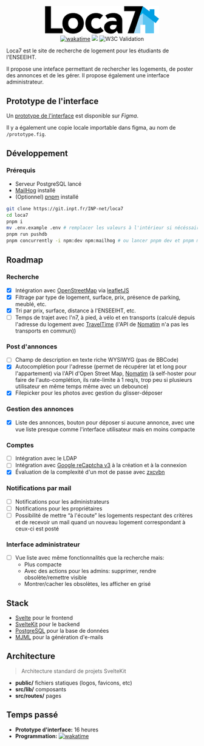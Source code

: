 <div align="center">
  <img width="300" src="public/loca7-wordmark.svg">
  <br>
  <a href="https://wakatime.com/@ewen_lbh/projects/adljqhspbi"><img src="https://wakatime.com/badge/user/0054cecb-dd63-44eb-9e94-ed53ccb8506a/project/92917f76-b95c-4e47-bc96-986e5e983a37.svg" alt="wakatime"></a>
  <a href="https://loca7.vercel.app"><img src="https://vercelbadge.vercel.app/api/ewen-lbh/loca7"></a>
<img alt="W3C Validation" src="https://img.shields.io/w3c-validation/html?targetUrl=https%3A%2F%2Floca7.vercel.app&label=w3c%20validation">
</div>

Loca7 est le site de recherche de logement pour les étudiants de l'ENSEEIHT.

Il propose une inteface permettant de rechercher les logements, de poster des annonces et de les gérer. Il propose également une interface administrateur.

## Prototype de l'interface

Un [prototype de l'interface](https://www.figma.com/file/Y6xMoifKInWIAGuGGdZp49/loca7?node-id=0%3A1&t=UtmI53RLcQkMtKkV-1) est disponible sur _Figma_.

Il y a également une copie locale importable dans figma, au nom de `/prototype.fig`.

## Développement

### Prérequis

-   Serveur PostgreSQL lancé
-   [MailHog](https://github.com/mailhog/MailHog) installé
-   (Optionnel) [pnpm](https://pnpm.io/installation) installé

```bash
git clone https://git.inpt.fr/INP-net/loca7
cd loca7
pnpm i
mv .env.example .env # remplacer les valeurs à l'intérieur si nécéssaire
pnpm run pushdb
pnpm concurrently -i npm:dev npm:mailhog # ou lancer pnpm dev et pnpm mailhog dans 2 terminaux
```

## Roadmap

### Recherche

-   [x] Intégration avec [OpenStreetMap](https://www.openstreetmap.org) via [leafletJS](https://leafletjs.com)
-   [x] Filtrage par type de logement, surface, prix, présence de parking, meublé, etc.
-   [x] Tri par prix, surface, distance à l'ENSEEIHT, etc.
-   [ ] Temps de trajet avec l'n7, à pied, à vélo et en transports (calculé depuis l'adresse du logement avec [TravelTime](https://docs.traveltime.com/api/) (l'API de [Nomatim]() n'a pas les transports en commun))

### Post d'annonces

-   [ ] Champ de description en texte riche WYSIWYG (pas de BBCode)
-   [x] Autocomplétion pour l'adresse (permet de récupérer lat et long pour l'appartement) via l'API d'Open Street Map, [Nomatim](https://nominatim.org/release-docs/develop/)
        (à self-hoster pour faire de l'auto-complétion, ils rate-limite à 1 req/s, trop peu si plusieurs utilisateur en même temps même avec un debounce)
-   [x] Filepicker pour les photos avec gestion du glisser-déposer

### Gestion des annonces

-   [x] Liste des annonces, bouton pour déposer si aucune annonce, avec une vue liste presque comme l'interface utilisateur mais en moins compacte

### Comptes

-   [ ] Intégration avec le LDAP
-   [ ] Intégration avec [Google reCaptcha v3](https://developers.google.com/recaptcha/docs/v3) à la création et à la connexion
-   [x] Évaluation de la complexité d'un mot de passe avec [zxcvbn](https://github.com/dropbox/zxcvbn)

### Notifications par mail

-   [ ] Notifications pour les administrateurs
-   [ ] Notifications pour les propriétaires
-   [ ] Possibilité de mettre “à l'écoute” les logements respectant des critères et de recevoir un mail quand un nouveau logement correspondant à ceux-ci est posté

### Interface administrateur

-   [ ] Vue liste avec même fonctionnalités que la recherche mais:
    -   Plus compacte
    -   Avec des actions pour les admins: supprimer, rendre obsolète/remettre visible
    -   Montrer/cacher les obsolètes, les afficher en grisé

## Stack

-   [Svelte](https://svelte.dev) pour le frontend
-   [SvelteKit](https://kit.svelte.dev) pour le backend
-   [PostgreSQL](https://postgresql.org) pour la base de données
-   [MJML](https://mjml.io) pour la génération d'e-mails

## Architecture

> Architecture standard de projets SvelteKit

-   **public/** fichiers statiques (logos, favicons, etc)
-   **src/lib/** composants
-   **src/routes/** pages

## Temps passé

-   **Prototype d'interface:** 16 heures
-   **Programmation:** [![wakatime](https://wakatime.com/badge/user/0054cecb-dd63-44eb-9e94-ed53ccb8506a/project/92917f76-b95c-4e47-bc96-986e5e983a37.svg)](https://wakatime.com/@ewen_lbh/projects/adljqhspbi)
